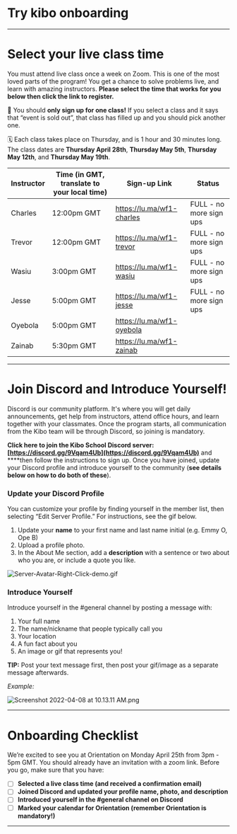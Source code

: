 # Try kibo onboarding

---

# Select your live class time

You must attend live class once a week on Zoom. This is one of the most loved parts of the program! You get a chance to solve problems live, and learn with amazing instructors. **Please select the time that works for you below then click the link to register.** 

<aside>


📢 You should **only sign up for one class!** If you select a class and it says that “event is sold out”, that class has filled up and you should pick another one.

</aside>

<aside>


🗓️ Each class takes place on Thursday, and is 1 hour and 30 minutes long. The class dates are **Thursday April 28th**, **Thursday May 5th**, **Thursday May 12th**, and **Thursday May 19th**.

</aside>

| Instructor | Time (in GMT, translate to your local time) | Sign-up Link | Status |
| --- | --- | --- | --- |
| Charles | 12:00pm GMT | https://lu.ma/wf1-charles | FULL - no more sign ups |
| Trevor | 12:00pm GMT | https://lu.ma/wf1-trevor | FULL - no more sign ups |
| Wasiu | 3:00pm GMT | https://lu.ma/wf1-wasiu | FULL - no more sign ups |
| Jesse | 5:00pm GMT | https://lu.ma/wf1-jesse | FULL - no more sign ups |
| Oyebola | 5:00pm GMT | https://lu.ma/wf1-oyebola |  |
| Zainab | 5:30pm GMT | https://lu.ma/wf1-zainab |  |

---

# Join Discord and Introduce Yourself!

Discord is our community platform. It's where you will get daily announcements, get help from instructors, attend office hours, and learn together with your classmates. Once the program starts, all communication from the Kibo team will be through Discord, so joining is mandatory. 

**Click here to join the Kibo School Discord server: [https://discord.gg/9Vqam4Ub](https://discord.gg/9Vqam4Ub)** and ****then follow the instructions to sign up. Once you have joined, update your Discord profile and introduce yourself to the community (**see details below on how to do both of these**).

### **Update your Discord Profile**

You can customize your profile by finding yourself in the member list, then selecting “Edit Server Profile.” For instructions, see the gif below.

1. Update your **name** to your first name and last name initial (e.g. Emmy O, Ope B)
2. Upload a profile photo.
3. In the About Me section, add a **description** with a sentence or two about who you are, or include a quote you like.

![Server-Avatar-Right-Click-demo.gif](/web-foundations-april-2022/try-kibo-onboarding/server-avatar-right-click-demo.gif)

### Introduce Yourself

Introduce yourself in the #general channel by posting a message with:

1. Your full name
2. The name/nickname that people typically call you
3.  Your location
4. A fun fact about you
5. An image or gif that represents you!

**TIP:** Post your text message first, then post your gif/image as a separate message afterwards.

*Example:*

![Screenshot 2022-04-08 at 10.13.11 AM.png](/web-foundations-april-2022/try-kibo-onboarding/screenshot-2022-04-08-at-10.13.11-am.png)

---

# Onboarding Checklist

We’re excited to see you at Orientation on Monday April 25th from 3pm - 5pm GMT. You should already have an invitation with a zoom link. Before you go, make sure that you have:

- [ ]  **Selected a live class time (and received a confirmation email)**
- [ ]  **Joined Discord and updated your profile name, photo, and description**
- [ ]  **Introduced yourself in the #general channel on Discord**
- [ ]  **Marked your calendar for Orientation (remember Orientation is mandatory!)**

---